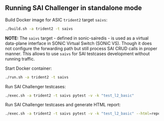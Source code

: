 ## Running SAI Challenger in standalone mode

Build Docker image for ASIC `trident2` target `saivs`:
```sh
./build.sh -a trident2 -t saivs
```

**NOTE:** The `saivs` target - defined in sonic-sairedis - is used as a virtual data-plane interface in SONiC Virtual Switch (SONiC VS). Though it does not configure the forwarding path but still process SAI CRUD calls in proper manner. This allows to use `saivs` for SAI testcases development without running traffic.

Start Docker container:
```sh
./run.sh -a trident2 -t saivs
```

Run SAI Challenger testcases:
```sh
./exec.sh -a trident2 -t saivs pytest -v -k "test_l2_basic"
```

Run SAI Challenger testcases and generate HTML report:
```sh
./exec.sh -a trident2 -t saivs pytest -v -k "test_l2_basic" --html=report.html --self-contained-html
```

